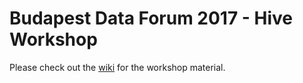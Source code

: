 # Budapest Data Forum 2017 - Hive Workshop

Please check out the [wiki](https://github.com/dvoros/df17hive/wiki)
for the workshop material.
